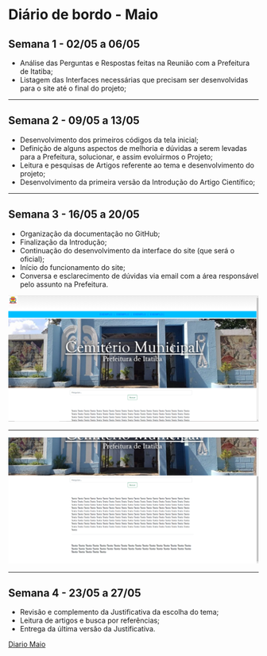 # Diário de bordo - Maio



## Semana 1 - 02/05 a 06/05



* Análise das Perguntas e Respostas feitas na Reunião com a Prefeitura de Itatiba;
* Listagem das Interfaces necessárias que precisam ser desenvolvidas para o site até o final do projeto;




---

## Semana 2 - 09/05 a 13/05



* Desenvolvimento dos primeiros códigos da tela inicial;
* Definição de alguns aspectos de melhoria e dúvidas a serem levadas para a Prefeitura, solucionar, e assim evoluirmos o Projeto;
* Leitura e pesquisas de Artigos referente ao tema e desenvolvimento do projeto;
* Desenvolvimento da primeira versão da Introdução do Artigo Científico;




---

## Semana 3 - 16/05 a 20/05

* Organização da documentação no GitHub;
* Finalização da Introdução;
* Continuação do desenvolvimento da interface do site (que será o oficial);
* Início do funcionamento do site;
* Conversa e esclarecimento de dúvidas via email com a área responsável pelo assunto na Prefeitura.


![interfacedosite](imagens/site1.png)    

---

![interface2dosite](imagens/site2.png)   



---

## Semana 4 - 23/05 a 27/05

* Revisão e complemento da Justificativa da escolha do tema;
* Leitura de artigos e busca por referências;
* Entrega da última versão da Justificativa.


[Diario Maio](https://github.com/AnaLuSG/ProjetoTCC/blob/main/diario_de_bordo/maio.md)
